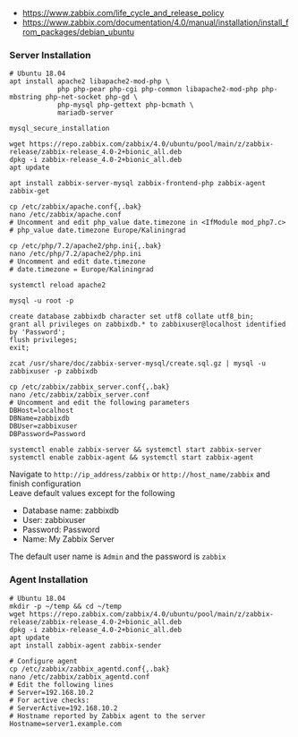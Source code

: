 * https://www.zabbix.com/life_cycle_and_release_policy
* https://www.zabbix.com/documentation/4.0/manual/installation/install_from_packages/debian_ubuntu

### Server Installation

```shell
# Ubuntu 18.04
apt install apache2 libapache2-mod-php \
            php php-pear php-cgi php-common libapache2-mod-php php-mbstring php-net-socket php-gd \
            php-mysql php-gettext php-bcmath \
            mariadb-server
            
mysql_secure_installation

wget https://repo.zabbix.com/zabbix/4.0/ubuntu/pool/main/z/zabbix-release/zabbix-release_4.0-2+bionic_all.deb
dpkg -i zabbix-release_4.0-2+bionic_all.deb
apt update

apt install zabbix-server-mysql zabbix-frontend-php zabbix-agent zabbix-get

cp /etc/zabbix/apache.conf{,.bak}
nano /etc/zabbix/apache.conf
# Uncomment and edit php_value date.timezone in <IfModule mod_php7.c>
# php_value date.timezone Europe/Kaliningrad

cp /etc/php/7.2/apache2/php.ini{,.bak}
nano /etc/php/7.2/apache2/php.ini
# Uncomment and edit date.timezone
# date.timezone = Europe/Kaliningrad

systemctl reload apache2

mysql -u root -p

create database zabbixdb character set utf8 collate utf8_bin;
grant all privileges on zabbixdb.* to zabbixuser@localhost identified by 'Password';
flush privileges;
exit;

zcat /usr/share/doc/zabbix-server-mysql/create.sql.gz | mysql -u zabbixuser -p zabbixdb

cp /etc/zabbix/zabbix_server.conf{,.bak}
nano /etc/zabbix/zabbix_server.conf
# Uncomment and edit the following parameters
DBHost=localhost
DBName=zabbixdb
DBUser=zabbixuser
DBPassword=Password

systemctl enable zabbix-server && systemctl start zabbix-server
systemctl enable zabbix-agent && systemctl start zabbix-agent
```
Navigate to `http://ip_address/zabbix` or `http://host_name/zabbix` and finish configuration <br>
Leave default values except for the following
* Database name: zabbixdb
* User: zabbixuser
* Password: Password
* Name: My Zabbix Server

 The default user name is `Admin` and the password is `zabbix`
 
### Agent Installation

```shell
# Ubuntu 18.04
mkdir -p ~/temp && cd ~/temp
wget https://repo.zabbix.com/zabbix/4.0/ubuntu/pool/main/z/zabbix-release/zabbix-release_4.0-2+bionic_all.deb
dpkg -i zabbix-release_4.0-2+bionic_all.deb
apt update
apt install zabbix-agent zabbix-sender

# Configure agent
cp /etc/zabbix/zabbix_agentd.conf{,.bak}
nano /etc/zabbix/zabbix_agentd.conf
# Edit the following lines
# Server=192.168.10.2
# For active checks:
# ServerActive=192.168.10.2
# Hostname reported by Zabbix agent to the server
Hostname=server1.example.com
```
